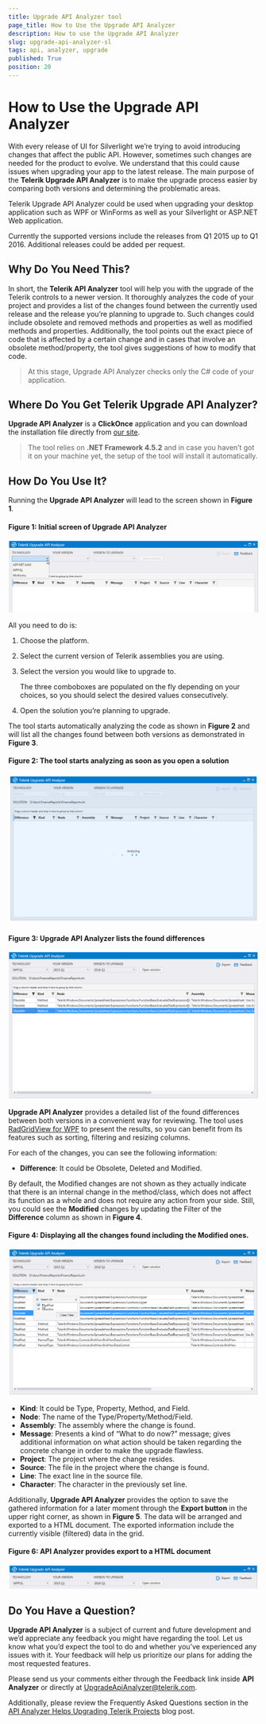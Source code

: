 ```yaml
---
title: Upgrade API Analyzer tool
page_title: How to Use the Upgrade API Analyzer
description: How to use the Upgrade API Analyzer 
slug: upgrade-api-analyzer-sl
tags: api, analyzer, upgrade
published: True
position: 20
---
```


# How to Use the Upgrade API Analyzer 

With every release of UI for Silverlight we’re trying to avoid introducing changes that affect the public API. However, sometimes such changes are needed for the product to evolve. We understand that this could cause issues when upgrading your app to the latest release. The main purpose of the __Telerik Upgrade API Analyzer__ is to make the upgrade process easier by comparing both versions and determining the problematic areas.

Telerik Upgrade API Analyzer could be used when upgrading your desktop application such as WPF or WinForms as well as your Silverlight or ASP.NET Web application.

Currently the supported versions include the releases from Q1 2015 up to Q1 2016. Additional releases could be added per request. 

## Why Do You Need This?
           
In short, the __Telerik API Analyzer__ tool will help you with the upgrade of the Telerik controls to a newer version. It thoroughly analyzes the code of your project and provides a list of the changes found between the currently used release and the release you’re planning to upgrade to. Such changes could include obsolete and removed methods and properties as well as modified methods and properties. Additionally, the tool points out the exact piece of code that is affected by a certain change and in cases that involve an obsolete method/property, the tool gives suggestions of how to modify that code.                      


>At this stage, Upgrade API Analyzer checks only the C# code of your application. 

## Where Do You Get Telerik Upgrade API Analyzer?

**Upgrade API Analyzer** is a **ClickOnce** application and you can download the installation file directly from [our site](http://demos.telerik.com/UpgradeAPIAnalyzer/setup.exe).

>The tool relies on **.NET Framework 4.5.2** and in case you haven’t got it on your machine yet, the setup of the tool will install it automatically.

## How Do You Use It?

Running the __Upgrade API Analyzer__ will lead to the screen shown in __Figure 1__.

#### __Figure 1: Initial screen of Upgrade API Analyzer__

![](images/upgrade-api-analyzer_0.png)

All you need to do is:

1. Choose the platform.

2. Select the current version of Telerik assemblies you are using.

3. Select the version you would like to upgrade to. 

	The three comboboxes are populated on the fly depending on your choices, so you should select the desired values consecutively.

4. Open the solution you’re planning to upgrade.  


The tool starts automatically analyzing the code as shown in __Figure 2__ and will list all the changes found between both versions as demonstrated in __Figure 3__. 

#### __Figure 2: The tool starts analyzing as soon as you open a solution__

![](images/upgrade-api-analyzer_1.png)

#### __Figure 3: Upgrade API Analyzer lists the found differences__

![](images/upgrade-api-analyzer_2.png)
 
__Upgrade API Analyzer__ provides a detailed list of the found differences between both versions in a convenient way for reviewing.  The tool uses [RadGridView for WPF](http://docs.telerik.com/devtools/wpf/controls/radgridview/overview2.html) to present the results, so you can benefit from its features such as sorting, filtering and resizing columns. 

For each of the changes, you can see the following information:

* __Difference__: It could be Obsolete, Deleted and Modified.

By default, the Modified changes are not shown as they actually indicate that there is an internal change in the method/class, which does not affect its function as a whole and does not require any action from your side. Still, you could see the __Modified__ changes by updating the Filter of the __Difference__ column as shown in __Figure 4__.

#### __Figure 4: Displaying all the changes found including the Modified ones.__

![](images/upgrade-api-analyzer_3.png)

* __Kind__: It could be Type, Property, Method, and Field.
* __Node__: The name of the Type/Property/Method/Field.
* __Assembly__: The assembly where the change is found.
* __Message__: Presents a kind of “What to do now?” message; gives additional information on what action should be taken regarding the concrete change in order to make the upgrade flawless.
* __Project__: The project where the change resides.
* __Source__: The file in the project where the change is found.
* __Line__: The exact line in the source file.
* __Character__: The character in the previously set line.

Additionally, __Upgrade API Analyzer__ provides the option to save the gathered information for a later moment through the __Export button__ in the upper right corner, as shown in __Figure 5__. The data will be arranged and exported to a HTML document. The exported information include the currently visible (filtered) data in the grid. 

#### __Figure 6: API Analyzer provides export to a HTML document__

![](images/upgrade-api-analyzer_4.png)

## Do You Have a Question?

__Upgrade API Analyzer__ is a subject of current and future development and we’d appreciate any feedback you might have regarding the tool. Let us know what you’d expect the tool to do and whether you’ve experienced any issues with it. Your feedback will help us prioritize our plans for adding the most requested features.

Please send us your comments either through the Feedback link inside __API Analyzer__ or directly at [UpgradeApiAnalyzer@telerik.com](mailto:UpgradeApiAnalyzer@telerik.com).

Additionally, please review the Frequently Asked Questions section in the [API Analyzer Helps Upgrading Telerik Projects](http://www.telerik.com/blogs/api-analyzer-helps-upgrading-telerik-projects) blog post.
